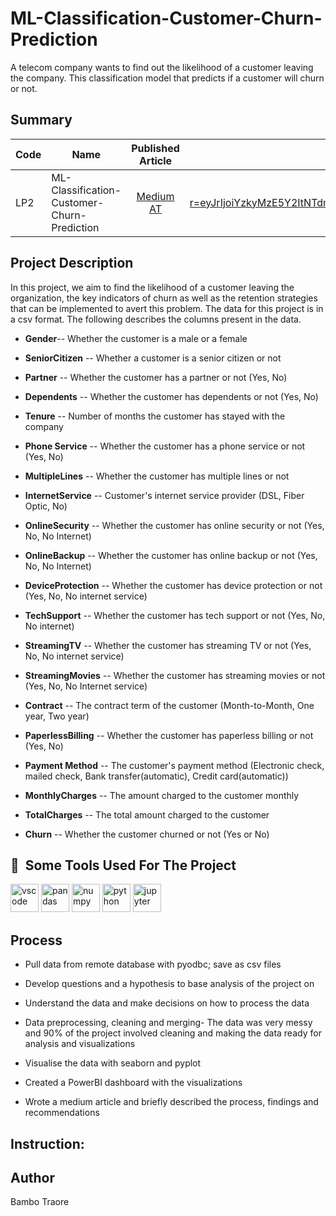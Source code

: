 # ML-Classification-Customer-Churn-Prediction
A telecom company wants to find out the likelihood of a customer leaving the company. This classification model that predicts if a customer will churn or not. 



## Summary
| Code      | Name        | Published Article |  PowerBi Dashboard |
|-----------|-------------|:-------------:|------:|
| LP2       | ML-Classification-Customer-Churn-Prediction  |  [Medium AT](https://medium.com/@bambadij/machine-learning-classification-customer-churn-prediction-31c483725079) | [https://app.powerbi.com/view?r=eyJrIjoiYzkyMzE5Y2ItNTdmZi00NTQ0LThjMDEtOGIyOWY5ZDliZDg1IiwidCI6IjQ0ODdiNTJmLWYxMTgtNDgzMC1iNDlkLTNjMjk4Y2I3MTA3NSJ9](/) |

## Project Description
In this project, we aim to find the likelihood of a customer leaving the organization, the key indicators of churn as well as the retention strategies that can be implemented to avert this problem.
The data for this project is in a csv format. The following describes the columns present in the data.

- **Gender**-- Whether the customer is a male or a female 

- **SeniorCitizen** -- Whether a customer is a senior citizen or not

- **Partner** -- Whether the customer has a partner or not (Yes, No)

- **Dependents** -- Whether the customer has dependents or not (Yes, No)

- **Tenure** -- Number of months the customer has stayed with the company

- **Phone Service** -- Whether the customer has a phone service or not (Yes, No)

- **MultipleLines** -- Whether the customer has multiple lines or not

- **InternetService** -- Customer's internet service provider (DSL, Fiber Optic, No)

- **OnlineSecurity** -- Whether the customer has online security or not (Yes, No, No Internet)

- **OnlineBackup** -- Whether the customer has online backup or not (Yes, No, No Internet)

- **DeviceProtection** -- Whether the customer has device protection or not (Yes, No, No internet service)

- **TechSupport** -- Whether the customer has tech support or not (Yes, No, No internet)

- **StreamingTV** -- Whether the customer has streaming TV or not (Yes, No, No internet service)

- **StreamingMovies** -- Whether the customer has streaming movies or not (Yes, No, No Internet service)

- **Contract** -- The contract term of the customer (Month-to-Month, One year, Two year)

- **PaperlessBilling** -- Whether the customer has paperless billing or not (Yes, No)

- **Payment Method** -- The customer's payment method (Electronic check, mailed check, Bank transfer(automatic), Credit card(automatic))

- **MonthlyCharges** -- The amount charged to the customer monthly

- **TotalCharges** -- The total amount charged to the customer

- **Churn** -- Whether the customer churned or not (Yes or No)


<h2> 🚀 &nbsp;Some Tools Used For The Project</h2>
<p align="left">
<img src="https://cdn.jsdelivr.net/gh/devicons/devicon/icons/vscode/vscode-original.svg" alt="vscode" width="45" height="45"/>
<img src="https://cdn.jsdelivr.net/gh/devicons/devicon/icons/pandas/pandas-original-wordmark.svg" alt="pandas" width="45" height="45"/>
<img src="https://cdn.jsdelivr.net/gh/devicons/devicon/icons/numpy/numpy-original.svg" alt="numpy" width="45" height="45"/>
<img src="https://cdn.jsdelivr.net/gh/devicons/devicon/icons/python/python-original.svg" alt="python" width="45" height="45"/>
<img src="https://cdn.jsdelivr.net/gh/devicons/devicon/icons/jupyter/jupyter-original-wordmark.svg" alt="jupyter" width="45" height="45"/>
</p>

## Process

-   Pull data from remote database with pyodbc; save as csv files

-   Develop questions and a hypothesis to base analysis of the project on

-   Understand the data and make decisions on how to process the data

-   Data preprocessing, cleaning and merging- The data was very messy and 90% of the project involved cleaning and making the data ready for analysis and visualizations

-   Visualise the data with seaborn and pyplot

-   Created a PowerBI dashboard with the visualizations

-   Wrote a medium article and briefly described the process, findings and recommendations

## Instruction:




## Author
Bambo Traore 
